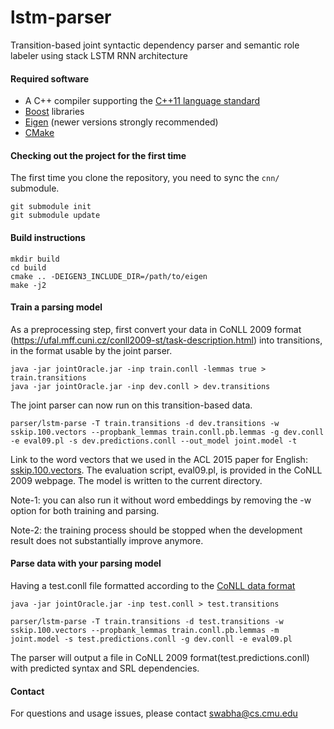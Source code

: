 # lstm-parser
Transition-based joint syntactic dependency parser and semantic role labeler using stack LSTM RNN architecture

#### Required software

 * A C++ compiler supporting the [C++11 language standard](https://en.wikipedia.org/wiki/C%2B%2B11)
 * [Boost](http://www.boost.org/) libraries
 * [Eigen](http://eigen.tuxfamily.org) (newer versions strongly recommended)
 * [CMake](http://www.cmake.org/)

#### Checking out the project for the first time

The first time you clone the repository, you need to sync the `cnn/` submodule.

    git submodule init
    git submodule update

#### Build instructions

    mkdir build
    cd build
    cmake .. -DEIGEN3_INCLUDE_DIR=/path/to/eigen
    make -j2

#### Train a parsing model

As a preprocessing step, first convert your data in CoNLL 2009 format (https://ufal.mff.cuni.cz/conll2009-st/task-description.html) into transitions, in the format usable by the joint parser.

    java -jar jointOracle.jar -inp train.conll -lemmas true > train.transitions
    java -jar jointOracle.jar -inp dev.conll > dev.transitions

The joint parser can now run on this transition-based data.

    parser/lstm-parse -T train.transitions -d dev.transitions -w sskip.100.vectors --propbank_lemmas train.conll.pb.lemmas -g dev.conll -e eval09.pl -s dev.predictions.conll --out_model joint.model -t
    
Link to the word vectors that we used in the ACL 2015 paper for English:  [sskip.100.vectors](https://drive.google.com/file/d/0B8nESzOdPhLsdWF2S1Ayb1RkTXc/view?usp=sharing).
The evaluation script, eval09.pl, is provided in the CoNLL 2009 webpage.
The model is written to the current directory.

Note-1: you can also run it without word embeddings by removing the -w option for both training and parsing.

Note-2: the training process should be stopped when the development result does not substantially improve anymore.

#### Parse data with your parsing model

Having a test.conll file formatted according to the [CoNLL data format](http://ilk.uvt.nl/conll/#dataformat)

    java -jar jointOracle.jar -inp test.conll > test.transitions

    parser/lstm-parse -T train.transitions -d test.transitions -w sskip.100.vectors --propbank_lemmas train.conll.pb.lemmas -m joint.model -s test.predictions.conll -g dev.conll -e eval09.pl 

The parser will output a file in CoNLL 2009 format(test.predictions.conll) with predicted syntax and SRL dependencies.

#### Contact

For questions and usage issues, please contact swabha@cs.cmu.edu

